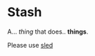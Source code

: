 # Stash

A... *thing* that does.. **things**.


Please use [sled](https://github.com/spacejam/sled)
